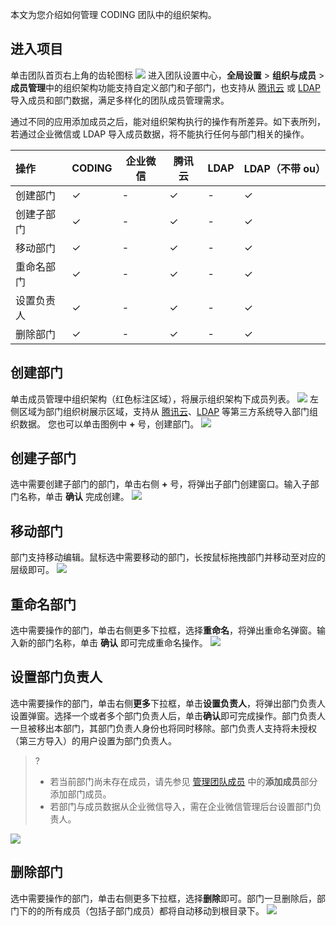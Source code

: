 本文为您介绍如何管理 CODING 团队中的组织架构。

## 进入项目
单击团队首页右上角的齿轮图标 <img src ="https://help-assets.codehub.cn/enterprise/20210928153255.png" style ="margin:0"> 进入团队设置中心，**全局设置** > **组织与成员** > **成员管理**中的组织架构功能支持自定义部门和子部门，也支持从 [腾讯云](https://cloud.tencent.com/document/product/1113/73990) 或 [LDAP](https://cloud.tencent.com/document/product/1113/73991) 导入成员和部门数据，满足多样化的团队成员管理需求。

通过不同的应用添加成员之后，能对组织架构执行的操作有所差异。如下表所列，若通过企业微信或 LDAP 导入成员数据，将不能执行任何与部门相关的操作。

|       操作 | CODING | 企业微信 | 腾讯云 | LDAP | LDAP（不带 ou） |
| :--------- | :----- | -------- | ------ | ---- | --------------- |
|       创建部门 | &#10003;     |      -    | &#10003;    |     - | &#10003;            |
| 创建子部门 | &#10003;    |       -   | &#10003;    |  -    | &#10003;             |
|       移动部门 | &#10003;    |     -     | &#10003;     |   -   | &#10003;             |
|重命名部门|&#10003;    |      -    | &#10003;     |   -   | &#10003;           |
| 设置负责人 | &#10003;   |     -     | &#10003;    |   -   | &#10003;             |
|       删除部门 | &#10003;    |       -   | &#10003;    |     - | &#10003;            |


## 创建部门[](id:create)
单击成员管理中组织架构（红色标注区域），将展示组织架构下成员列表。
![](https://qcloudimg.tencent-cloud.cn/raw/0c466845399d26873417035267a75e2a.png)
左侧区域为部门组织树展示区域，支持从 [腾讯云](https://cloud.tencent.com/document/product/1113/73990)、[LDAP](https://cloud.tencent.com/document/product/1113/73991) 等第三方系统导入部门组织数据。
您也可以单击图例中 **+** 号，创建部门。
![](https://qcloudimg.tencent-cloud.cn/raw/fa29b21484bc03019e9fceeb02b7d0c0.png)

## 创建子部门[](id:create-sub)
选中需要创建子部门的部门，单击右侧 **+** 号，将弹出子部门创建窗口。输入子部门名称，单击 **确认** 完成创建。
![](https://qcloudimg.tencent-cloud.cn/raw/7148b37191c6670515727446b311f047.png)


## 移动部门[](id:move)
部门支持移动编辑。鼠标选中需要移动的部门，长按鼠标拖拽部门并移动至对应的层级即可。
![](https://qcloudimg.tencent-cloud.cn/raw/09164767824ac85de7e6e2234badd9cb.png)

## 重命名部门[](id:rename)
选中需要操作的部门，单击右侧更多下拉框，选择**重命名**，将弹出重命名弹窗。输入新的部门名称，单击 **确认** 即可完成重命名操作。
![](https://qcloudimg.tencent-cloud.cn/raw/3e811aab6701eee90841ce5cdfab3071.png)

## 设置部门负责人[](id:owner)
选中需要操作的部门，单击右侧**更多**下拉框，单击**设置负责人**，将弹出部门负责人设置弹窗。选择一个或者多个部门负责人后，单击**确认**即可完成操作。部门负责人一旦被移出本部门，其部门负责人身份也将同时移除。部门负责人支持将未授权（第三方导入）的用户设置为部门负责人。
>?
>-   若当前部门尚未存在成员，请先参见 [管理团队成员](https://cloud.tencent.com/document/product/1113/73986) 中的**添加成员**部分添加部门成员。
>-   若部门与成员数据从企业微信导入，需在企业微信管理后台设置部门负责人。

![](https://qcloudimg.tencent-cloud.cn/raw/3e811aab6701eee90841ce5cdfab3071.png)


## 删除部门[](id:delete)
选中需要操作的部门，单击右侧更多下拉框，选择**删除**即可。部门一旦删除后，部门下的的所有成员（包括子部门成员）都将自动移动到根目录下。
![](https://qcloudimg.tencent-cloud.cn/raw/3e811aab6701eee90841ce5cdfab3071.png)

